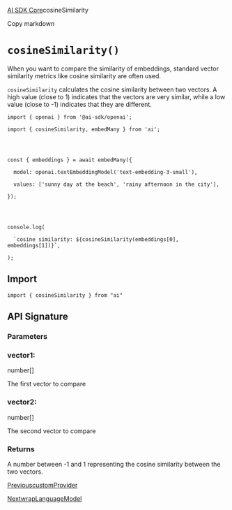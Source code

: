 [AI SDK Core](/docs/ai-sdk-core)cosineSimilarity

Copy markdown

# `cosineSimilarity()`

When you want to compare the similarity of embeddings, standard vector
similarity metrics like cosine similarity are often used.

`cosineSimilarity` calculates the cosine similarity between two vectors. A
high value (close to 1) indicates that the vectors are very similar, while a
low value (close to -1) indicates that they are different.

    
    
    import { openai } from '@ai-sdk/openai';
    
    import { cosineSimilarity, embedMany } from 'ai';
    
    
    
    
    const { embeddings } = await embedMany({
    
      model: openai.textEmbeddingModel('text-embedding-3-small'),
    
      values: ['sunny day at the beach', 'rainy afternoon in the city'],
    
    });
    
    
    
    
    console.log(
    
      `cosine similarity: ${cosineSimilarity(embeddings[0], embeddings[1])}`,
    
    );

## Import

    
    
    import { cosineSimilarity } from "ai"

## API Signature

### Parameters

### vector1:

number[]

The first vector to compare

### vector2:

number[]

The second vector to compare

### Returns

A number between -1 and 1 representing the cosine similarity between the two
vectors.

[PreviouscustomProvider](/docs/reference/ai-sdk-core/custom-provider)

[NextwrapLanguageModel](/docs/reference/ai-sdk-core/wrap-language-model)

